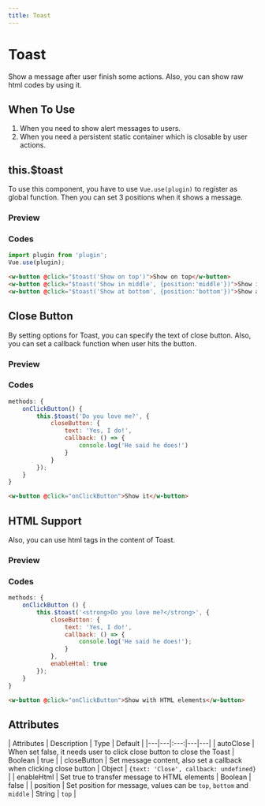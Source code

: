 ```yaml
---
title: Toast
---
```


# Toast

Show a message after user finish some actions.
Also, you can show raw html codes by using it.

## When To Use

1. When you need to show alert messages to users.
2. When you need a persistent static container which is closable by user actions.

## this.$toast

To use this component, you have to use `Vue.use(plugin)` to register as global function. 
Then you can set 3 positions when it shows a message.

### Preview
<ClientOnly>
  <feedback-toast></feedback-toast>
</ClientOnly>

### Codes
```javascript
import plugin from 'plugin';
Vue.use(plugin);
```

```html
<w-button @click="$toast('Show on top')">Show on top</w-button>
<w-button @click="$toast('Show in middle', {position:'middle'})">Show in middle</w-button>
<w-button @click="$toast('Show at bottom', {position:'bottom'})">Show at bottom</w-button>
```

## Close Button

By setting options for Toast, you can specify the text of close button. 
Also, you can set a callback function when user hits the button.

### Preview
<ClientOnly>
  <feedback-toast-close-button></feedback-toast-close-button>
</ClientOnly>

### Codes
```javascript
methods: {
    onClickButton() {
        this.$toast('Do you love me?', {
            closeButton: {
                text: 'Yes, I do!',
                callback: () => {
                    console.log('He said he does!')
                }
            }
        });
    }
}
```

```html
<w-button @click="onClickButton">Show it</w-button>
```

## HTML Support

Also, you can use html tags in the content of Toast.

### Preview
<ClientOnly>
  <feedback-toast-html></feedback-toast-html>
</ClientOnly>

### Codes
```javascript
methods: {
    onClickButton () {
        this.$toast('<strong>Do you love me?</strong>', {
            closeButton: {
                text: 'Yes, I do!',
                callback: () => {
                    console.log('He said he does!');
                }
            },
            enableHtml: true
        });
    }
}
```

```html
<w-button @click="onClickButton">Show with HTML elements</w-button>
```

## Attributes

| Attributes | Description | Type | Default |
|---|---|:---:|---|---|
| autoClose | When set false, it needs user to click close button to close the Toast | Boolean | true |
| closeButton | Set message content, also set a callback when clicking close button | Object | `{text: 'Close', callback: undefined}` |
| enableHtml | Set true to transfer message to HTML elements | Boolean | false |
| position | Set position for message, values can be `top`, `bottom` and `middle` | String | `top` |

